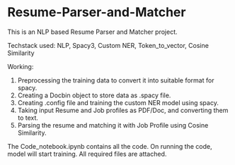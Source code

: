 # Resume-Parser-and-Matcher

This is an NLP based Resume Parser and Matcher project.

Techstack used: NLP, Spacy3, Custom NER, Token_to_vector, Cosine Similarity

Working:
1. Preprocessing the training data to convert it into suitable format for spacy.
2. Creating a Docbin object to store data as .spacy file.
3. Creating .config file and training the custom NER model using spacy.
4. Taking input Resume and Job profiles as PDF/Doc, and converting them to text.
5. Parsing the resume and matching it with Job Profile using Cosine Similarity.

The Code_notebook.ipynb contains all the code.
On running the code, model will start training.
All required files are attached.
